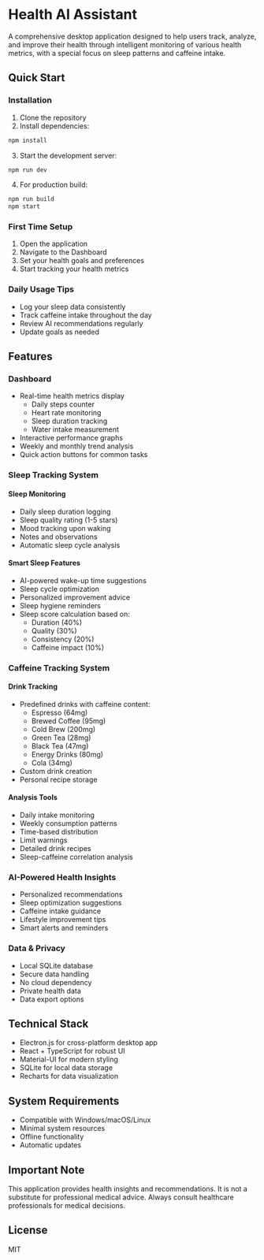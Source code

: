# Health AI Assistant

A comprehensive desktop application designed to help users track, analyze, and improve their health through intelligent monitoring of various health metrics, with a special focus on sleep patterns and caffeine intake.

## Quick Start

### Installation
1. Clone the repository
2. Install dependencies:
```bash
npm install
```
3. Start the development server:
```bash
npm run dev
```
4. For production build:
```bash
npm run build
npm start
```

### First Time Setup
1. Open the application
2. Navigate to the Dashboard
3. Set your health goals and preferences
4. Start tracking your health metrics

### Daily Usage Tips
- Log your sleep data consistently
- Track caffeine intake throughout the day
- Review AI recommendations regularly
- Update goals as needed

## Features

### Dashboard
- Real-time health metrics display
  * Daily steps counter
  * Heart rate monitoring
  * Sleep duration tracking
  * Water intake measurement
- Interactive performance graphs
- Weekly and monthly trend analysis
- Quick action buttons for common tasks

### Sleep Tracking System
#### Sleep Monitoring
- Daily sleep duration logging
- Sleep quality rating (1-5 stars)
- Mood tracking upon waking
- Notes and observations
- Automatic sleep cycle analysis

#### Smart Sleep Features
- AI-powered wake-up time suggestions
- Sleep cycle optimization
- Personalized improvement advice
- Sleep hygiene reminders
- Sleep score calculation based on:
  * Duration (40%)
  * Quality (30%)
  * Consistency (20%)
  * Caffeine impact (10%)

### Caffeine Tracking System
#### Drink Tracking
- Predefined drinks with caffeine content:
  * Espresso (64mg)
  * Brewed Coffee (95mg)
  * Cold Brew (200mg)
  * Green Tea (28mg)
  * Black Tea (47mg)
  * Energy Drinks (80mg)
  * Cola (34mg)
- Custom drink creation
- Personal recipe storage

#### Analysis Tools
- Daily intake monitoring
- Weekly consumption patterns
- Time-based distribution
- Limit warnings
- Detailed drink recipes
- Sleep-caffeine correlation analysis

### AI-Powered Health Insights
- Personalized recommendations
- Sleep optimization suggestions
- Caffeine intake guidance
- Lifestyle improvement tips
- Smart alerts and reminders

### Data & Privacy
- Local SQLite database
- Secure data handling
- No cloud dependency
- Private health data
- Data export options

## Technical Stack
- Electron.js for cross-platform desktop app
- React + TypeScript for robust UI
- Material-UI for modern styling
- SQLite for local data storage
- Recharts for data visualization

## System Requirements
- Compatible with Windows/macOS/Linux
- Minimal system resources
- Offline functionality
- Automatic updates

## Important Note
This application provides health insights and recommendations. It is not a substitute for professional medical advice. Always consult healthcare professionals for medical decisions.

## License
MIT